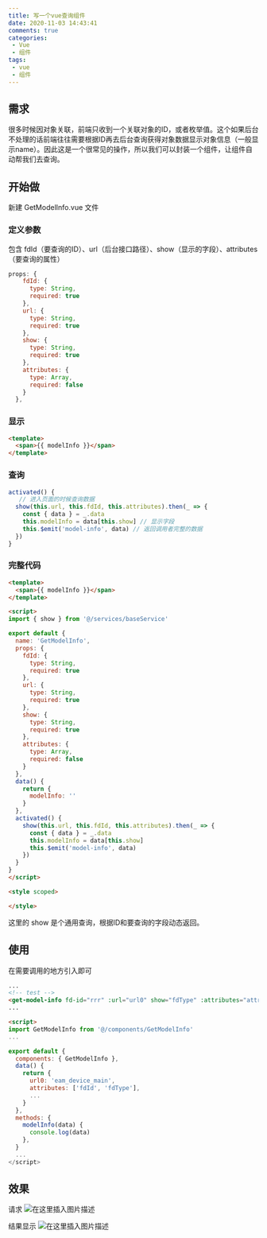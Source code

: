 ```yaml
---
title: 写一个vue查询组件
date: 2020-11-03 14:43:41
comments: true
categories:
 - Vue
 - 组件
tags: 
 - vue
 - 组件
---
```

## 需求
很多时候因对象关联，前端只收到一个关联对象的ID，或者枚举值。这个如果后台不处理的话前端往往需要根据ID再去后台查询获得对象数据显示对象信息（一般显示name）。因此这是一个很常见的操作，所以我们可以封装一个组件，让组件自动帮我们去查询。

## 开始做
新建 GetModelInfo.vue 文件

### 定义参数
包含 fdId（要查询的ID）、url（后台接口路径）、show（显示的字段）、attributes（要查询的属性）
```js
props: {
    fdId: {
      type: String,
      required: true
    },
    url: {
      type: String,
      required: true
    },
    show: {
      type: String,
      required: true
    },
    attributes: {
      type: Array,
      required: false
    }
  },
```
### 显示

```html
<template>
  <span>{{ modelInfo }}</span>
</template>
```
### 查询

```javascript
activated() {
   // 进入页面的时候查询数据
  show(this.url, this.fdId, this.attributes).then(_ => {
    const { data } = _.data
    this.modelInfo = data[this.show] // 显示字段
    this.$emit('model-info', data) // 返回调用者完整的数据
  })
}
```

### 完整代码

```html
<template>
  <span>{{ modelInfo }}</span>
</template>

<script>
import { show } from '@/services/baseService'

export default {
  name: 'GetModelInfo',
  props: {
    fdId: {
      type: String,
      required: true
    },
    url: {
      type: String,
      required: true
    },
    show: {
      type: String,
      required: true
    },
    attributes: {
      type: Array,
      required: false
    }
  },
  data() {
    return {
      modelInfo: ''
    }
  },
  activated() {
    show(this.url, this.fdId, this.attributes).then(_ => {
      const { data } = _.data
      this.modelInfo = data[this.show]
      this.$emit('model-info', data)
    })
  }
}
</script>

<style scoped>

</style>

```

这里的 show  是个通用查询，根据ID和要查询的字段动态返回。

## 使用
在需要调用的地方引入即可

```html
...
<!-- test -->
<get-model-info fd-id="rrr" :url="url0" show="fdType" :attributes="attributes" @model-info="modelInfo" />
...

<script>
import GetModelInfo from '@/components/GetModelInfo'
...

export default {
  components: { GetModelInfo },
  data() {
    return {
      url0: 'eam_device_main',
      attributes: ['fdId', 'fdType'],
      ...
    }
  },
  methods: {
  	modelInfo(data) {
      console.log(data)
    },
  }
  ...
</script>
```

## 效果
请求
![在这里插入图片描述](https://img-blog.csdnimg.cn/20201103144024552.png?x-oss-process=image/watermark,type_ZmFuZ3poZW5naGVpdGk,shadow_10,text_aHR0cHM6Ly9ibG9nLmNzZG4ubmV0L0dNaW5nWmhvdQ==,size_16,color_FFFFFF,t_70#pic_center)

结果显示
![在这里插入图片描述](https://img-blog.csdnimg.cn/20201103143731773.png?x-oss-process=image/watermark,type_ZmFuZ3poZW5naGVpdGk,shadow_10,text_aHR0cHM6Ly9ibG9nLmNzZG4ubmV0L0dNaW5nWmhvdQ==,size_16,color_FFFFFF,t_70#pic_center)

